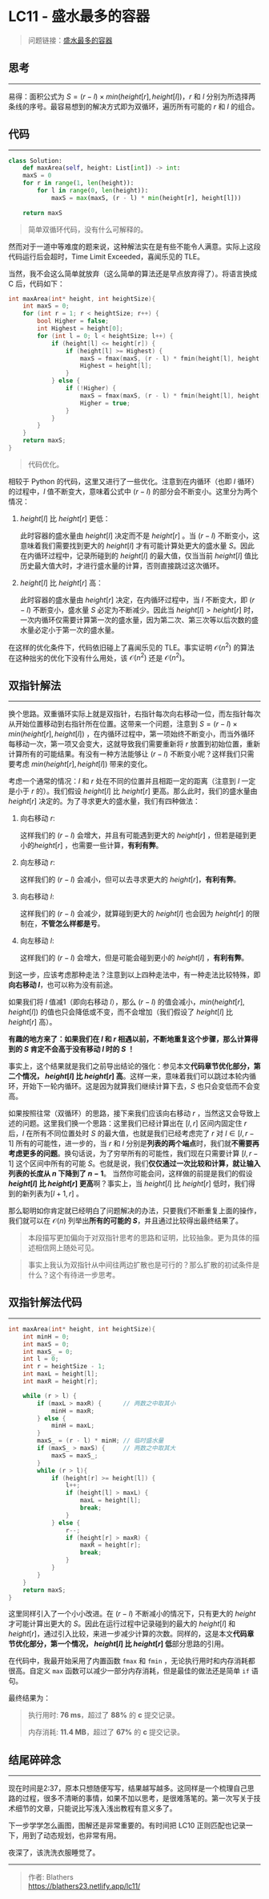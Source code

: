 # LC11 - 盛水最多的容器


<!--more-->

> 问题链接：[盛水最多的容器](https://leetcode.cn/problems/container-with-most-water/)

## 思考

---

易得：面积公式为 $S = (r - l) \times min(height[r], height[l])$，$r$ 和 $l$ 分别为所选择两条线的序号。最容易想到的解决方式即为双循环，遍历所有可能的 $r$ 和 $l$ 的组合。

## 代码

---

```python
class Solution:
	def maxArea(self, height: List[int]) -> int:
	maxS = 0
	for r in range(1, len(height)):
		for l in range(0, len(height)):
			maxS = max(maxS, (r - l) * min(height[r], height[l]))
        
	return maxS
```

>  简单双循环代码，没有什么可解释的。

然而对于一道中等难度的题来说，这种解法实在是有些不能令人满意。实际上这段代码运行后会超时，Time Limit Exceeded，喜闻乐见的 TLE。

当然，我不会这么简单就放弃（这么简单的算法还是早点放弃得了）。将语言换成 C 后，代码如下：

```c
int maxArea(int* height, int heightSize){
    int maxS = 0;
    for (int r = 1; r < heightSize; r++) {
        bool Higher = false;
        int Highest = height[0];
        for (int l = 0; l < heightSize; l++) {
            if (height[l] <= height[r]) {
                if (height[l] >= Highest) {
                    maxS = fmax(maxS, (r - l) * fmin(height[l], height[r]));
                    Highest = height[l];
                }
            } else {
                if (!Higher) {
                    maxS = fmax(maxS, (r - l) * fmin(height[l], height[r]));
                    Higher = true;
                }
            }
        }
    }   
    return maxS;
}
```

> 代码优化。

相较于 Python 的代码，这里又进行了一些优化。注意到在内循环（也即 $l$ 循环）的过程中，$l$ 值不断变大，意味着公式中 $(r - l)$ 的部分会不断变小。这里分为两个情况：

1. $height[l]$ 比 $height[r]$ 更低：

   此时容器的盛水量由 $height[l]$ 决定而不是 $height[r]$ 。当 $(r - l)$ 不断变小，这意味着我们需要找到更大的 $height[l]$ 才有可能计算处更大的盛水量 $S$。因此在内循环过程中，记录所碰到的 $height[l]$ 的最大值，仅当当前 $height[l]$ 值比历史最大值大时，才进行盛水量的计算，否则直接跳过这次循环。

2. $height[l]$ 比 $height[r]$ 高：

   此时容器的盛水量由 $height[r]$ 决定，在内循环过程中，当 $l$ 不断变大，即 $(r - l)$ 不断变小，盛水量 $S$ 必定为不断减少。因此当 $height[l] > height[r]$ 时，一次内循环仅需要计算第一次的盛水量，因为第二次、第三次等以后次数的盛水量必定小于第一次的盛水量。

在这样的优化条件下，代码依旧碰上了喜闻乐见的 TLE。事实证明 $\mathcal{O}(n^2)$ 的算法在这种拙劣的优化下没有什么用处，该 $\mathcal{O}(n^2)$ 还是 $\mathcal{O}(n^2)$。

## 双指针解法

---

换个思路。双重循环实际上就是双指针，右指针每次向右移动一位，而左指针每次从开始位置移动到右指针所在位置。这带来一个问题，注意到 $S = (r - l) \times min(height[r], height[l])$ ，在内循环过程中，第一项始终不断变小，而当外循环每移动一次，第一项又会变大，这就导致我们需要重新将 $r$ 放置到初始位置，重新计算所有的可能结果。有没有一种方法能够让 $(r - l)$ 不断变小呢？这样我们只需要考虑 $min(height[r], height[l])$ 带来的变化。

考虑一个通常的情况：$l$ 和 $r$ 处在不同的位置并且相距一定的距离（注意到 $l$ 一定是小于 $r$ 的）。我们假设 $height[l]$ 比 $height[r]$ 更高。那么此时，我们的盛水量由 $height[r]$ 决定的。为了寻求更大的盛水量，我们有四种做法：

1. 向右移动 $r$: 

   这样我们的 $(r - l)$ 会增大，并且有可能遇到更大的 $height[r]$ ，但若是碰到更小的$height[r]$ ，也需要一些计算，**有利有弊**。

2. 向左移动 $r$: 

   这样我们的 $(r - l)$ 会减小，但可以去寻求更大的 $height[r]$，**有利有弊**。

3. 向右移动 $l$: 

   这样我们的 $(r - l)$ 会减少，就算碰到更大的 $height[l]$ 也会因为 $height[r]$ 的限制在，**不管怎么样都是亏**。

4. 向左移动 $l$: 

   这样我们的 $(r - l)$ 会增大，但是可能会碰到更小的 $height[l]$ ，**有利有弊**。

到这一步，应该考虑那种走法？注意到以上四种走法中，有一种走法比较特殊，即**向右移动 $l$**，也可以称为没有前途。

如果我们将 $l$ 值减1（即向右移动 $l$），那么 $(r - l)$ 的值会减小，$min(height[r], height[l])$ 的值也只会降低或不变，而不会增加（我们假设了 $height[l]$ 比 $height[r]$ 高）。

**有趣的地方来了：如果我们在 $l$ 和 $r$ 相遇以前，不断地重复这个步骤，那么计算得到的 $S$ 肯定不会高于没有移动 $l$ 时的 $S$ ！**

事实上，这个结果就是我们之前导出结论的强化：参见本文**代码章节优化部分，第二个情况， $height[l]$ 比 $height[r]$ 高**。这样一来，意味着我们可以跳过本轮内循环，开始下一轮内循环。这是因为就算我们继续计算下去，$S$ 也只会变低而不会变高。

如果按照往常（双循环）的思路，接下来我们应该向右移动 $r$ ，当然这又会导致上述的问题。这里我们换一个思路：这里我们已经计算出在 $[l, r]$ 区间内固定住 $r$ 后，$l$ 在所有不同位置处时 $S$ 的最大值，也就是我们已经考虑完了 $r$ 对 $l \in [l, r - 1]$ 所有的可能性，进一步的，当 $r$ 和 $l$ 分别是**列表的两个端点**时，我们就**不需要再考虑更多的问题**。换句话说，为了穷举所有的可能性，我们现在只需要计算 $[l, r - 1]$ 这个区间中所有的可能 $S$。也就是说，我们**仅仅通过一次比较和计算，就让输入列表的长度从 $n$ 下降到了 $n-1$**。 当然你可能会问，这样做的前提是我们的假设 **$height[l]$ 比 $height[r]$ 更高**啊？事实上，当 $height[l]$ 比 $height[r]$ 低时，我们得到的新列表为$[l + 1, r]$ 。

那么聪明如你肯定就已经明白了问题解决的办法，只要我们不断重复上面的操作，我们就可以在 $\mathcal{O}(n)$ 列举出**所有的可能的 $S$**，并且通过比较得出最终结果了。

> 本段描写更加偏向于对双指针思考的思路和证明，比较抽象。更为具体的描述相信网上随处可见。

> 事实上我认为双指针从中间往两边扩散也是可行的？那么扩散的初试条件是什么？这个有待进一步思考。

## 双指针解法代码

---

```c
int maxArea(int* height, int heightSize){
    int minH = 0;
    int maxS = 0;
    int maxS_ = 0;
    int l = 0;
    int r = heightSize - 1;
    int maxL = height[l];
    int maxR = height[r];

    while (r > l) {
        if (maxL > maxR) {		// 两数之中取其小
            minH = maxR;
        } else {
            minH = maxL;
        }
        maxS_ = (r - l) * minH;	// 临时盛水量
        if (maxS_ > maxS) {		// 两数之中取其大
            maxS = maxS_;
        }
        while (r > l){
            if (height[r] >= height[l]) {
                l++;
                if (height[l] > maxL) {
                    maxL = height[l];
                    break;
                } 
            } else {
                r--;
                if (height[r] > maxR) {
                    maxR = height[r];
                    break;
                }
            }
        }
    }
    return maxS;
}
```

这里同样引入了一个小小改进。在 $(r-l)$ 不断减小的情况下，只有更大的 $height$ 才可能计算出更大的 $S$。因此在运行过程中记录碰到的最大的 $height[l]$ 和 $height[r]$，通过引入比较，来进一步减少计算的次数。同样的，这是本文**代码章节优化部分，第一个情况， $height[l]$ 比 $height[r]$ 低**部分思路的引用。

在代码中，我最开始采用了内置函数 `fmax` 和 `fmin` ，无论执行用时和内存消耗都很高。自定义 `max` 函数可以减少一部分内存消耗，但是最佳的做法还是简单 `if` 语句。

最终结果为：

> 执行用时: **76 ms**，超过了 **88%** 的 **c** 提交记录。
>
> 内存消耗: **11.4 MB**，超过了 **67%** 的 **c** 提交记录。

## 结尾碎碎念

---

现在时间是2:37，原本只想随便写写，结果越写越多。这同样是一个梳理自己思路的过程，很多不清晰的事情，如果不加以思考，是很难落笔的。第一次写关于技术细节的文章，只能说比写浅入浅出教程有意义多了。

下一步学学怎么画图，图解还是非常重要的。有时间把 LC10 正则匹配也记录一下，用到了动态规划，也非常有用。

夜深了，该洗洗衣服睡觉了。

---

> 作者: Blathers  
> https://blathers23.netlify.app/lc11/
